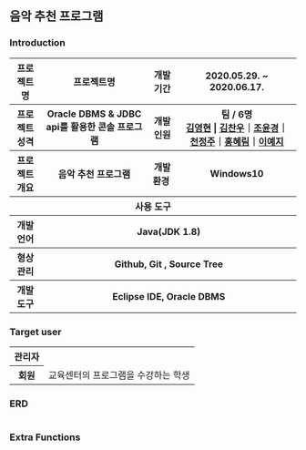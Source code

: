 ##  음악 추천 프로그램


    
###  Introduction
<table>
    <tr>
        <th width="11%">프로젝트 명 </th>
        <th>프로젝트명</th>
        <th>개발기간</th>
        <th>2020.05.29. ~ 2020.06.17.</th>
    </tr>
    <tr>
        <th>프로젝트 성격</th>
        <th>Oracle DBMS & JDBC api를 활용한 콘솔 프로그램</th>
        <th>개발인원</th>
        <th>팀 / 6명<br>
            <a href="https://github.com/">김영현</a> | <a href="https://github.com/chanu2757">김찬우</a>｜<a href="https://github.com/">조윤경</a>｜<a href="https://github.com/">천정주</a>｜<a href="https://github.com/">홍혜림</a>｜<a href="https://github.com/">이예지</a> 
        </th>
    </tr>
    <tr>
        <th>프로젝트 개요</th>
        <th>음악 추천 프로그램</th>
        <th>개발환경&nbsp;</th>
        <th>Windows10</th>
    </tr>
    <tr>
        <th colspan="5">사용 도구</th>
    </tr>
    <tr>
        <th>개발언어</th>
        <th colspan="3">Java(JDK 1.8) </th>
    </tr>
    <tr>
        <th>형상관리</th>
        <th colspan="3">Github, Git , Source Tree</th>
    </tr>
    <tr>
        <th>개발도구</th>
        <th colspan="3">Eclipse IDE, Oracle DBMS</th>
    </tr>
</table>



### Target user
<table>
    <tr>
        <th>관리자</th>
        <td> </td>
    </tr>
    <tr>
        <th>회원</th>
        <td>교육센터의 프로그램을 수강하는 학생</td>
    </tr>
</table>

### ERD 
<!--이미지 삽입-->
<img src=""></img>


### Extra Functions
<img src=""></img>

                                                                                                                                      
